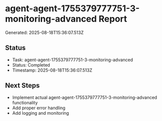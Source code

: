 # agent-agent-1755379777751-3-monitoring-advanced Report

Generated: 2025-08-18T15:36:07.513Z

## Status
- Task: agent-agent-1755379777751-3-monitoring-advanced
- Status: Completed
- Timestamp: 2025-08-18T15:36:07.513Z

## Next Steps
- Implement actual agent-agent-1755379777751-3-monitoring-advanced functionality
- Add proper error handling
- Add logging and monitoring
